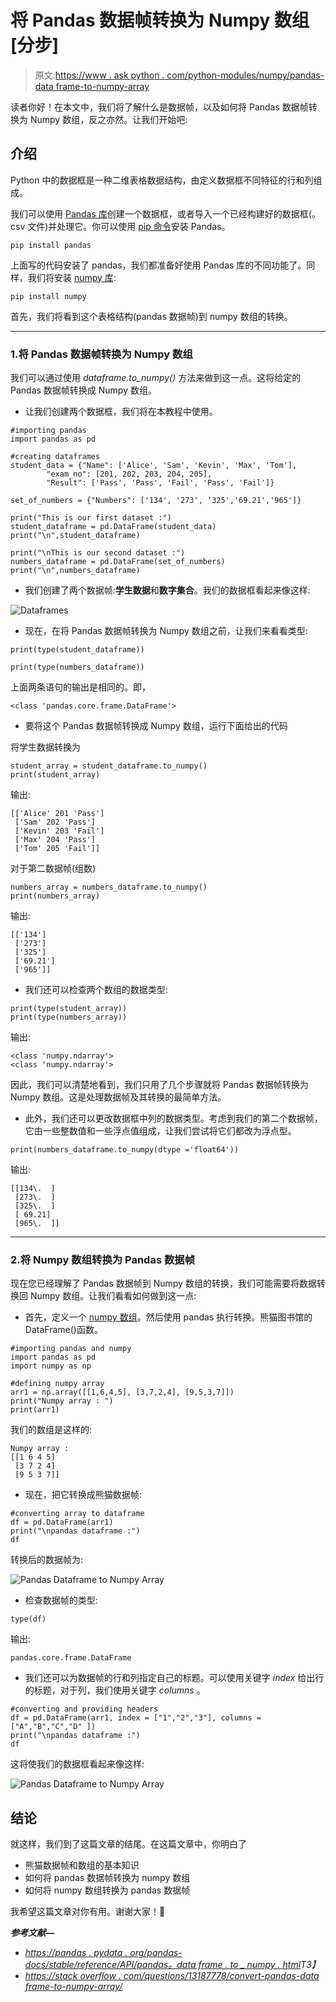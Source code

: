 # 将 Pandas 数据帧转换为 Numpy 数组[分步]

> 原文:[https://www . ask python . com/python-modules/numpy/pandas-data frame-to-numpy-array](https://www.askpython.com/python-modules/numpy/pandas-dataframe-to-numpy-array)

读者你好！在本文中，我们将了解什么是数据帧，以及如何将 Pandas 数据帧转换为 Numpy 数组，反之亦然。让我们开始吧:

## 介绍

Python 中的数据框是一种二维表格数据结构，由定义数据框不同特征的行和列组成。

我们可以使用 [Pandas 库](https://www.askpython.com/python-modules/pandas/python-pandas-module-tutorial)创建一个数据框，或者导入一个已经构建好的数据框(。csv 文件)并处理它。你可以使用 [pip 命令](https://www.askpython.com/python-modules/python-pip)安装 Pandas。

```
pip install pandas

```

上面写的代码安装了 pandas，我们都准备好使用 Pandas 库的不同功能了。同样，我们将安装 [numpy 库](https://www.askpython.com/python-modules/numpy/python-numpy-arrays):

```
pip install numpy

```

首先，我们将看到这个表格结构(pandas 数据帧)到 numpy 数组的转换。

* * *

### 1.将 Pandas 数据帧转换为 Numpy 数组

我们可以通过使用 *dataframe.to_numpy()* 方法来做到这一点。这将给定的 Pandas 数据帧转换成 Numpy 数组。

*   让我们创建两个数据框，我们将在本教程中使用。

```
#importing pandas
import pandas as pd

#creating dataframes
student_data = {"Name": ['Alice', 'Sam', 'Kevin', 'Max', 'Tom'],
        "exam_no": [201, 202, 203, 204, 205],
        "Result": ['Pass', 'Pass', 'Fail', 'Pass', 'Fail']}

set_of_numbers = {"Numbers": ['134', '273', '325','69.21','965']}

print("This is our first dataset :")
student_dataframe = pd.DataFrame(student_data)
print("\n",student_dataframe)

print("\nThis is our second dataset :")
numbers_dataframe = pd.DataFrame(set_of_numbers)
print("\n",numbers_dataframe)

```

*   我们创建了两个数据帧:**学生数据**和**数字集合**。我们的数据框看起来像这样:

![Dataframes](../Images/b0cbc150859b11ab4ca2a9859f3d5654.png)

*   现在，在将 Pandas 数据帧转换为 Numpy 数组之前，让我们来看看类型:

```
print(type(student_dataframe))

```

```
print(type(numbers_dataframe))

```

上面两条语句的输出是相同的。即，

```
<class 'pandas.core.frame.DataFrame'>

```

*   要将这个 Pandas 数据帧转换成 Numpy 数组，运行下面给出的代码

将学生数据转换为

```
student_array = student_dataframe.to_numpy()
print(student_array)

```

输出:

```
[['Alice' 201 'Pass']
 ['Sam' 202 'Pass']
 ['Kevin' 203 'Fail']
 ['Max' 204 'Pass']
 ['Tom' 205 'Fail']]

```

对于第二数据帧(组数)

```
numbers_array = numbers_dataframe.to_numpy()
print(numbers_array)

```

输出:

```
[['134']
 ['273']
 ['325']
 ['69.21']
 ['965']]

```

*   我们还可以检查两个数组的数据类型:

```
print(type(student_array))
print(type(numbers_array))

```

输出:

```
<class 'numpy.ndarray'>
<class 'numpy.ndarray'>

```

因此，我们可以清楚地看到，我们只用了几个步骤就将 Pandas 数据帧转换为 Numpy 数组。这是处理数据帧及其转换的最简单方法。

*   此外，我们还可以更改数据框中列的数据类型。考虑到我们的第二个数据帧，它由一些整数值和一些浮点值组成，让我们尝试将它们都改为浮点型。

```
print(numbers_dataframe.to_numpy(dtype ='float64'))

```

输出:

```
[[134\.  ]
 [273\.  ]
 [325\.  ]
 [ 69.21]
 [965\.  ]]

```

* * *

### 2.将 Numpy 数组转换为 Pandas 数据帧

现在您已经理解了 Pandas 数据帧到 Numpy 数组的转换，我们可能需要将数据转换回 Numpy 数组。让我们看看如何做到这一点:

*   首先，定义一个 [numpy 数组](https://www.askpython.com/python-modules/numpy/python-numpy-arrays)。然后使用 pandas 执行转换。熊猫图书馆的 DataFrame()函数。

```
#importing pandas and numpy
import pandas as pd
import numpy as np

#defining numpy array 
arr1 = np.array([[1,6,4,5], [3,7,2,4], [9,5,3,7]])
print("Numpy array : ")
print(arr1)

```

我们的数组是这样的:

```
Numpy array : 
[[1 6 4 5]
 [3 7 2 4]
 [9 5 3 7]]

```

*   现在，把它转换成熊猫数据帧:

```
#converting array to dataframe
df = pd.DataFrame(arr1)
print("\npandas dataframe :")
df

```

转换后的数据帧为:

![Pandas Dataframe to Numpy Array](../Images/166cd015b2b81693e82fbe7576a58b27.png)

*   检查数据帧的类型:

```
type(df)

```

输出:

```
pandas.core.frame.DataFrame

```

*   我们还可以为数据帧的行和列指定自己的标题。可以使用关键字 *index* 给出行的标题，对于列，我们使用关键字 *columns* 。

```
#converting and providing headers
df = pd.DataFrame(arr1, index = ["1","2","3"], columns = ["A","B","C","D" ])
print("\npandas dataframe :")
df

```

这将使我们的数据框看起来像这样:

![Pandas Dataframe to Numpy Array](../Images/18e5a8e84aa8f53b457f581228c2d4b0.png)

## 结论

就这样，我们到了这篇文章的结尾。在这篇文章中，你明白了

*   熊猫数据帧和数组的基本知识
*   如何将 pandas 数据帧转换为 numpy 数组
*   如何将 numpy 数组转换为 pandas 数据帧

我希望这篇文章对你有用。谢谢大家！🙂

***参考文献—***

*   *[https://pandas . pydata . org/pandas-docs/stable/reference/API/pandas。data frame . to _ numpy . html](https://pandas.pydata.org/pandas-docs/stable/reference/api/pandas.DataFrame.to_numpy.html)T3】*
*   [*https://stack overflow . com/questions/13187778/convert-pandas-data frame-to-numpy-array/*](https://stackoverflow.com/questions/13187778/convert-pandas-dataframe-to-numpy-array/)